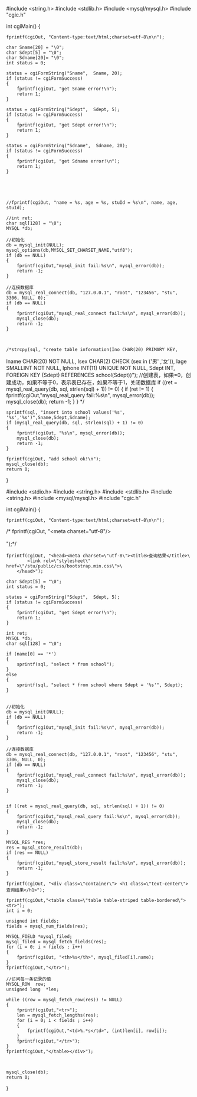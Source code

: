 #include <string.h>
#include <stdlib.h>
#include <mysql/mysql.h>
#include "cgic.h"

int cgiMain()
{

	fprintf(cgiOut, "Content-type:text/html;charset=utf-8\n\n");

	char Sname[20] = "\0";
	char Sdept[5] = "\0";
	char Sdname[20]= "\0";
	int status = 0;

	status = cgiFormString("Sname",  Sname, 20);
	if (status != cgiFormSuccess)
	{
		fprintf(cgiOut, "get Sname error!\n");
		return 1;
	}

	status = cgiFormString("Sdept",  Sdept, 5);
	if (status != cgiFormSuccess)
	{
		fprintf(cgiOut, "get Sdept error!\n");
		return 1;
	}

	status = cgiFormString("Sdname",  Sdname, 20);
	if (status != cgiFormSuccess)
	{
		fprintf(cgiOut, "get Sdname error!\n");
		return 1;
	}





	//fprintf(cgiOut, "name = %s, age = %s, stuId = %s\n", name, age, stuId);

	//int ret;
	char sql[128] = "\0";
	MYSQL *db;

	//初始化
	db = mysql_init(NULL);
	mysql_options(db,MYSQL_SET_CHARSET_NAME,"utf8");
	if (db == NULL)
	{
		fprintf(cgiOut,"mysql_init fail:%s\n", mysql_error(db));
		return -1;
	}

	//连接数据库
	db = mysql_real_connect(db, "127.0.0.1", "root", "123456", "stu",  3306, NULL, 0);
	if (db == NULL)
	{
		fprintf(cgiOut,"mysql_real_connect fail:%s\n", mysql_error(db));
		mysql_close(db);
		return -1;
	}



	/*strcpy(sql, "create table information(Ino CHAR(20) PRIMARY KEY,
 Iname CHAR(20) NOT NULL,
   Isex CHAR(2) CHECK (sex in ('男' ,'女')),
   Iage SMALLINT NOT NULL,
   Iphone  INT(11) UNIQUE NOT NULL,
   Sdept INT,
   FOREIGN KEY (Sdept) REFERENCES school(Sdept))");
	 //创建表，如果=0，创建成功，如果不等于0，表示表已存在，如果不等于1，关闭数据库
	if ((ret = mysql_real_query(db, sql, strlen(sql) + 1)) != 0)
	{
		if (ret != 1)
		{
			fprintf(cgiOut,"mysql_real_query fail:%s\n", mysql_error(db));
			mysql_close(db);
			return -1;
		}
	} */



	sprintf(sql, "insert into school values('%s', '%s','%s')",Sname,Sdept,Sdname);
	if (mysql_real_query(db, sql, strlen(sql) + 1) != 0)
	{
		fprintf(cgiOut, "%s\n", mysql_error(db));
		mysql_close(db);
		return -1;
	}

	fprintf(cgiOut, "add school ok!\n");
	mysql_close(db);
	return 0;
}



#include <stdio.h>
#include <string.h>
#include <stdlib.h>
#include <string.h>
#include <mysql/mysql.h>
#include "cgic.h"


int cgiMain()
{

	fprintf(cgiOut, "Content-type:text/html;charset=utf-8\n\n");
/*	fprintf(cgiOut, "<head><meta charset=\"utf-8\"/><title>查询结果</title>\
			<style>table {width:400px; margin: 50px auto; border: 1px solid gray; border-collapse: collapse; border-spacing: none; text-align:center;}\
			tr,td,th{border: 1px solid gray;}\
			</style>\
			</head>");*/

	fprintf(cgiOut, "<head><meta charset=\"utf-8\"><title>查询结果</title>\
		    <link rel=\"stylesheet\" href=\"/stu/public/css/bootstrap.min.css\">\
		</head>");

	char Sdept[5] = "\0";
	int status = 0;

	status = cgiFormString("Sdept",  Sdept, 5);
	if (status != cgiFormSuccess)
	{
		fprintf(cgiOut, "get Sdept error!\n");
		return 1;
	}

	int ret;
	MYSQL *db;
	char sql[128] = "\0";

	if (name[0] == '*') 
	{
		sprintf(sql, "select * from school");
	}
	else 
	{
		sprintf(sql, "select * from school where Sdept = '%s'", Sdept);
	}


	//初始化
	db = mysql_init(NULL);
	if (db == NULL)
	{
		fprintf(cgiOut,"mysql_init fail:%s\n", mysql_error(db));
		return -1;
	}

	//连接数据库
	db = mysql_real_connect(db, "127.0.0.1", "root", "123456", "stu",  3306, NULL, 0);
	if (db == NULL)
	{
		fprintf(cgiOut,"mysql_real_connect fail:%s\n", mysql_error(db));
		mysql_close(db);
		return -1;
	}


	if ((ret = mysql_real_query(db, sql, strlen(sql) + 1)) != 0)
	{
		fprintf(cgiOut,"mysql_real_query fail:%s\n", mysql_error(db));
		mysql_close(db);
		return -1;
	}

	MYSQL_RES *res;
	res = mysql_store_result(db);
	if (res == NULL)
	{
		fprintf(cgiOut,"mysql_store_result fail:%s\n", mysql_error(db));
		return -1;
	}

	fprintf(cgiOut, "<div class=\"container\"> <h1 class=\"text-center\">查询结果</h1>");

	fprintf(cgiOut,"<table class=\"table table-striped table-bordered\"><tr>");
	int i = 0;

	unsigned int fields;
	fields = mysql_num_fields(res);

	MYSQL_FIELD *mysql_filed;
	mysql_filed = mysql_fetch_fields(res);
	for (i = 0; i < fields ; i++)
	{
		fprintf(cgiOut, "<th>%s</th>", mysql_filed[i].name);
	}
	fprintf(cgiOut,"</tr>");

	//访问每一条记录的值
	MYSQL_ROW  row;
	unsigned long  *len;

	while ((row = mysql_fetch_row(res)) != NULL)
	{
		fprintf(cgiOut,"<tr>");
		len = mysql_fetch_lengths(res);
		for (i = 0; i < fields ; i++)
		{
			fprintf(cgiOut,"<td>%.*s</td>", (int)len[i], row[i]);
		}
		fprintf(cgiOut,"</tr>");
	}
	fprintf(cgiOut,"</table></div>");
	


	mysql_close(db);
	return 0;
}
